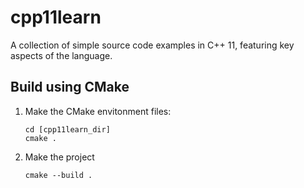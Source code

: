 cpp11learn
==========

A collection of simple source code examples in C++ 11, featuring key aspects of the language.

Build using CMake
-----------------

1. Make the CMake envitonment files:

       cd [cpp11learn_dir]  
       cmake .  

2. Make the project 

       cmake --build .  

